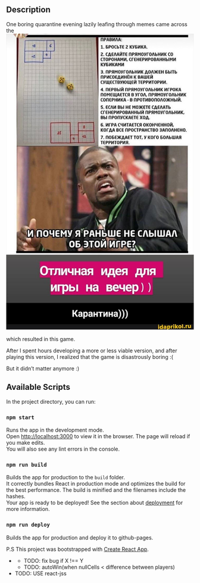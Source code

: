 ## Description

One boring quarantine evening lazily leafing through memes came across the ![following picture](https://raw.githubusercontent.com/shersh1k/random_fill/master/src/assets/rules.jpg)

which resulted in this game.

After I spent hours developing a more or less viable version, and after playing this version, I realized that the game is disastrously boring :(

But it didn’t matter anymore :)

## Available Scripts

In the project directory, you can run:

### `npm start`

Runs the app in the development mode.<br />
Open [http://localhost:3000](http://localhost:3000) to view it in the browser.
The page will reload if you make edits.<br />
You will also see any lint errors in the console.

### `npm run build`

Builds the app for production to the `build` folder.<br />
It correctly bundles React in production mode and optimizes the build for the best performance.
The build is minified and the filenames include the hashes.<br />
Your app is ready to be deployed!
See the section about [deployment](https://facebook.github.io/create-react-app/docs/deployment) for more information.

### `npm run deploy`

Builds the app for production and deploy it to github-pages.<br />

P.S This project was bootstrapped with [Create React App](https://github.com/facebook/create-react-app).

<ul>
<li>
  <ul>
    <li>TODO: fix bug if X !== Y</li>
    <li>TODO: autoWin(when nullCells < difference between players)</li>
  </ul>
</li>
<li>TODO: USE react-jss</li>
</ul>
